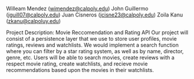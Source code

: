 Willeam Mendez (wimendez@calpoly.edu)
John Guillermo (jguill07@calpoly.edu)
Juan Cisneros (jcisne23@calpoly.edu)
Zoila Kanu (zkanu@calpoluy.edu)

Project Description: Movie Reccomendation and Rating API
Our project will consist of a persistence layer that we use to store user profiles, movie ratings, reviews and watchlists. We would implement 
a search function where you can filter by a star rating system, as well as by name, director, genre, etc. Users will be able to search movies, create reviews with a respect movie rating, create watchlists, and recieve movie recommendations based upon the movies in their watchlists.
